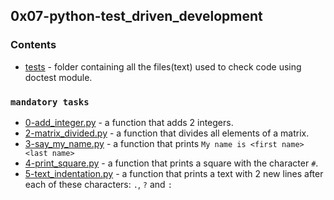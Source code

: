 ## 0x07-python-test_driven_development

### Contents

* [tests](https://github.com/j88moja-code/alx-higher_level_programming/tree/main/0x07-python-test_driven_development/tests) - folder containing all the files(text) used to check code using doctest module.

### `mandatory tasks`

* [0-add_integer.py](https://github.com/j88moja-code/alx-higher_level_programming/blob/main/0x07-python-test_driven_development/0-add_integer.py) - a function that adds 2 integers.
* [2-matrix_divided.py](https://github.com/j88moja-code/alx-higher_level_programming/blob/main/0x07-python-test_driven_development/2-matrix_divided.py) - a function that divides all elements of a matrix.
* [3-say_my_name.py](https://github.com/j88moja-code/alx-higher_level_programming/blob/main/0x07-python-test_driven_development/3-say_my_name.py) - a function that prints `My name is <first name> <last name>`
* [4-print_square.py](https://github.com/j88moja-code/alx-higher_level_programming/blob/main/0x07-python-test_driven_development/4-print_square.py) - a function that prints a square with the character ``#``.
* [5-text_indentation.py](https://github.com/j88moja-code/alx-higher_level_programming/blob/main/0x07-python-test_driven_development/5-text_indentation.py) - a function that prints a text with 2 new lines after each of these characters: `.`, `?` and `:`
